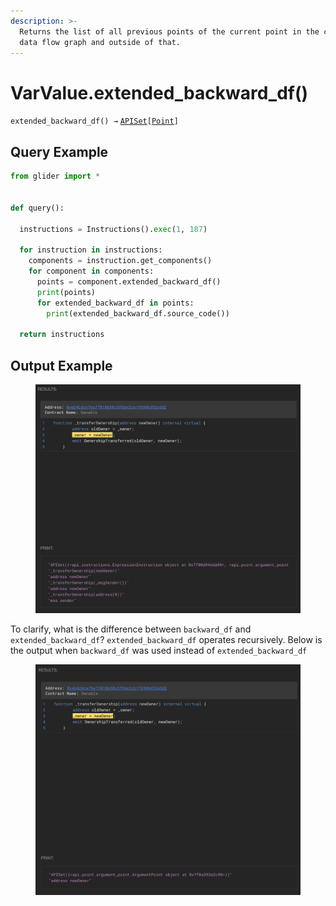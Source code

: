 ```yaml
---
description: >-
  Returns the list of all previous points of the current point in the current
  data flow graph and outside of that.
---
```


# VarValue.extended\_backward\_df()

`extended_backward_df() →` [`APISet`](../../iterables/apiset.md)`[`[`Point`](../point/)`]`



## Query Example

```python
from glider import *


def query():

  instructions = Instructions().exec(1, 187)

  for instruction in instructions:
    components = instruction.get_components()
    for component in components:
      points = component.extended_backward_df()
      print(points)
      for extended_backward_df in points:
        print(extended_backward_df.source_code())

  return instructions
```

## Output Example

<figure><img src="../../../.gitbook/assets/image (15).png" alt=""><figcaption></figcaption></figure>

To clarify, what is the difference between `backward_df` and `extended_backward_df`? `extended_backward_df` operates recursively. Below is the output when `backward_df` was used instead of `extended_backward_df`

<figure><img src="../../../.gitbook/assets/image (16).png" alt=""><figcaption></figcaption></figure>
